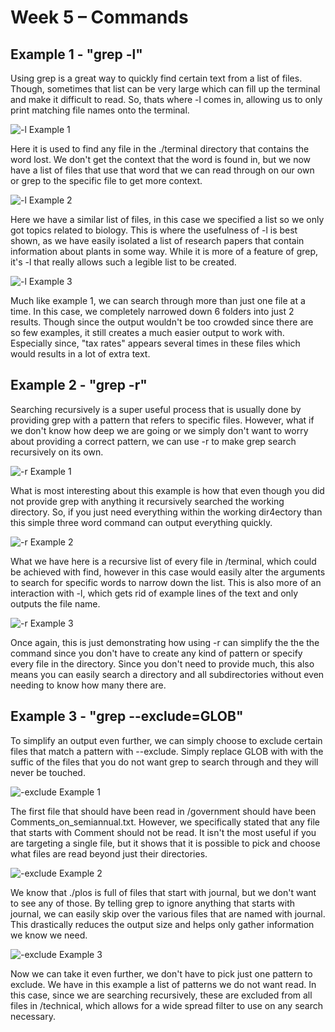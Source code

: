 # Week 5 – Commands

## Example 1 - "grep -l"

Using grep is a great way to quickly find certain text from a list of files. Though, sometimes that list can be very large which can fill up the terminal and make it difficult to read. So, thats where -l comes in, allowing us to only print matching file names onto the terminal. 

![-l Example 1](/cse15l-lab-reports/labs/images/lab-4/-lExample1.png)

Here it is used to find any file in the ./terminal directory that contains the word lost. We don't get the context that the word is found in, but we now have a list of files that use that word that we can read through on our own or grep to the specific file to get more context. 

![-l Example 2](/cse15l-lab-reports/labs/images/lab-4/-lExample2.png)

Here we have a similar list of files, in this case we specified a list so we only got topics related to biology. This is where the usefulness of -l is best shown, as we have easily isolated a list of research papers that contain information about plants in some way. While it is more of a feature of grep, it's -l that really allows such a legible list to be created.

![-l Example 3](/cse15l-lab-reports/labs/images/lab-4/-lExample3.png)

Much like example 1, we can search through more than just one file at a time. In this case, we completely narrowed down 6 folders into just 2 results. Though since the output wouldn't be too crowded since there are so few examples, it still creates a much easier output to work with. Especially since, "tax rates" appears several times in these files which would results in a lot of extra text.

## Example 2 - "grep -r"

Searching recursively is a super useful process that is usually done by providing grep with a pattern that refers to specific files. However, what if we don't know how deep we are going or we simply don't want to worry about providing a correct pattern, we can use -r to make grep search recursively on its own.

![-r Example 1](/cse15l-lab-reports/labs/images/lab-4/-rExample1.png)

What is most interesting about this example is how that even though you did not provide grep with anything it recursively searched the working directory. So, if you just need everything within the working dir4ectory than this simple three word command can output everything quickly.

![-r Example 2](/cse15l-lab-reports/labs/images/lab-4/-rExample2.png)

What we have here is a recursive list of every file in /terminal, which could be achieved with find, however in this case would easily alter the arguments to search for specific words to narrow down the list. This is also more of an interaction with -l, which gets rid of example lines of the text and only outputs the file name. 

![-r Example 3](/cse15l-lab-reports/labs/images/lab-4/-rExample3.png)

Once again, this is just demonstrating how using -r can simplify the the the command since you don't have to create any kind of pattern or specify every file in the directory. Since you don't need to provide much, this also means you can easily search a directory and all subdirectories without even needing to know how many there are. 

## Example 3 - "grep --exclude=GLOB"

To simplify an output even further, we can simply choose to exclude certain files that match a pattern with --exclude. Simply replace GLOB with with the suffic of the files that you do not want grep to search through and they will never be touched.

![-exclude Example 1](/cse15l-lab-reports/labs/images/lab-4/-excludeExample1.png)

The first file that should have been read in /government should have been Comments_on_semiannual.txt. However, we specifically stated that any file that starts with Comment should not be read. It isn't the most useful if you are targeting a single file, but it shows that it is possible to pick and choose what files are read beyond just their directories.

![-exclude Example 2](/cse15l-lab-reports/labs/images/lab-4/-excludeExample2.png)

We know that ./plos is full of files that start with journal, but we don't want to see any of those. By telling grep to ignore anything that starts with journal, we can easily skip over the various files that are named with journal. This drastically reduces the output size and helps only gather information we know we need. 

![-exclude Example 3](/cse15l-lab-reports/labs/images/lab-4/-excludeExample3.png)

Now we can take it even further, we don't have to pick just one pattern to exclude. We have in this example a list of patterns we do not want read. In this case, since we are searching recursively, these are excluded from all files in /technical, which allows for a wide spread filter to use on any search necessary. 